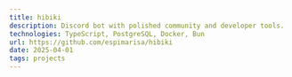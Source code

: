```yaml
---
title: hibiki
description: Discord bot with polished community and developer tools.
technologies: TypeScript, PostgreSQL, Docker, Bun
url: https://github.com/espimarisa/hibiki
date: 2025-04-01
tags: projects
---
```

